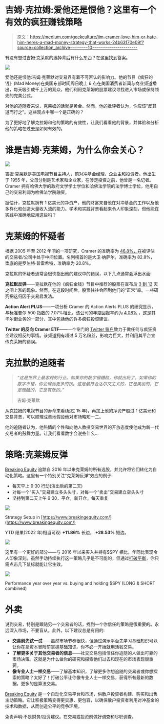 # 吉姆·克拉姆:爱他还是恨他？这里有一个有效的疯狂赚钱策略

> 原文：<https://medium.com/geekculture/jim-cramer-love-him-or-hate-him-heres-a-mad-money-strategy-that-works-24b63170e09f?source=collection_archive---------10----------------------->

有没有想过吉姆·克莱默的选择背后有什么东西？在这里找到答案。

![](img/695844c30ea5539c23032c16b9232ed9.png)

爱他还是恨他:吉姆·克莱默对交易界有着不可否认的影响力。他的节目《疯狂的钱》(Mad Money)在美国东部时间周日晚上 6 点在美国消费者新闻与商业频道播出，每天吸引成千上万的观众，他们利用克莱姆的股票建议寻找进入市场或保持领先的完美公式。

对他的追随者来说，克莱姆的话就是黄金。然而，他的批评者认为，你应该“反其道而行之”。这些观点中哪一个是正确的？

为了更好地了解克拉姆和他的策略的有效性，让我们看看他的背景，并体验和分析他的策略在过去是如何有效的。

# 谁是吉姆·克莱姆，为什么你会关心？

![](img/89cd9a5c3bdb09f10820bd3603d451de.png)

吉姆·克莱默是美国电视节目主持人，前对冲基金经理，企业主和投资者。他出生于 1955 年，父母分别是艺术家和企业家，在涉足投资之前，他曾是一名记者。Cramer 拥有哈佛大学的政府文学学士学位和哈佛法学院的法学博士学位，他用自己的交易利润为哈佛法学院融资。

据估计，克拉默拥有 1 亿美元的净资产，他的财富来自他在对冲基金的工作以及他多样化和创造大量收入流的能力。学术和实践背景看起来令人印象深刻，但他能在实践中准确地应用这些吗？

# 克莱姆的怀疑者

根据 2005 年至 2012 年间的一项研究，Cramer 的准确率为 [46.8%，](https://www.cxoadvisory.com/individual-gurus/jim-cramer-comments-on-our-evaluations-of-his-advice/)在被评估的交易者/公司中处于中间位置。名列榜首的是大卫·纳萨尔，准确率为 82.8%，垫底的是罗伯特·普雷希特，准确率为 20.8%。

克拉默的怀疑者通常会很快指出他的建议中的错误，以下几点通常会浮出水面:

**克拉默反弹**——克拉默在他的《疯狂金钱》节目中推荐的股票在宣布后 [3 到 12](https://www.investopedia.com/terms/c/cramerbounce.asp) 天之间上涨的现象。然而，在这段时间后，股票往往会回到他们的“正常”率。一些研究把这归因于交易启发法。

**Action Alert PLUS**——一项分析 Cramer 的 Action Alerts PLUS 的研究显示，与标准普尔 500 指数的 7.07%相比，该公司的年度回报率约为 [4.08%](https://jor.pm-research.com/content/6/1/45) ，这是其华尔街业务的一部分，其中包括他的许多疯狂投资建议。

**Twitter 的反向 Cramer ETF**——一个专门的 [Twitter 账户](https://twitter.com/CramerTracker)致力于做任何与疯狂资金建议相反的事情。该频道拥有超过 5 万名粉丝，影响力巨大，并利用其平台宣传克莱姆的错误。

# 克拉默的追随者

> *“这是世界上最客观的行业。如果你的数字很糟糕，你就出局了。如果你的数字不错，你会得到更多的钱。这是最符合达尔文主义的，它是美丽的，它是残酷的，它是有效的。”*
> 
> 吉姆·克莱默

从克拉姆的电视节目的寿命来看(超过 15 年)，再加上他的净资产超过 1 亿美元和交易背景，可以顺理成章地假设他对市场略知一二。

他的追随者认为，他热情的个性和向他人教授交易世界的开放态度使他成为新一代交易者的鼓舞力量。让我们看看数字会说些什么…

# 策略:克莱姆反弹

[Breaking Equity](https://www.breakingequity.com/) 追踪自 2016 年以来克莱姆的所有选股，并允许将它们转化为自动化策略。这里有一个特别关注“克莱姆反弹”效应的例子:

*   每天早上 9:30 行动(演出后的第二天)
*   对每一个“买入”交易建立多头头寸，对每一个“卖出”交易建立空头头寸
*   坚持到第二天上午 9:30，平仓，新开仓，每天重复

![](img/193012ad0bd3b537915695a186b944d6.png)

Strategy Setup in [https://www.breakingequity.com/](https://www.breakingequity.com/)

YTD 结果(2022 年)相当可观: **+11.86%** 长边， **+28.53%** 短边。

![](img/67d5809696e60feb4c5d66395344d6e7.png)

这里有一个更好的部分——与 2016 年以来买入并持有$SPY 相比，年同比表现令人印象深刻。虽然手动持续执行这一策略几乎是不可能的，但通过[打破平衡](https://www.breakingequity.com/)，你只需点击几下鼠标就能让它生效。

![](img/8d32a57904dc2436c8b085f16dbecb47.png)

Performance year over year vs. buying and holding $SPY (LONG & SHORT combined)

# 外卖

说到交易，特别是跟随另一个交易者的话，找到一个你信任的策略是很重要的。永远深入市场，不要盲从。此外，以下建议总是有用的:

*   **交易前先试一试**——虽然市场节奏很快，但通过演示平台先学习基础知识可以让你在拿资本冒险前掌握基础知识。你不必一开始就用活钱交易。
*   **了解更多关于其他交易者的信息**——社交交易包括信任你追随的人做出可靠的市场决策。这就是为什么做你的研究和探索他们过去和现在的市场表现很重要。
*   **像专业人士一样交易**——了解基本知识，了解更多你想追随的交易者或你想探索的策略？太好了！打破公平让你像专业人士一样交易，获得所有最新的数据，更多的是算法交易。

[Breaking Equity](http://breakingequity.com/) 是一个自动化交易平台和市场，供散户投资者构建、购买和出售主动策略。它让积极策略变得更实惠、更包容，以确保散户投资者利用对冲基金的技术和数据，从而创造公平的竞争环境。

免责声明:不是财务/投资建议。在交易或投资前做好调查和尽职调查。